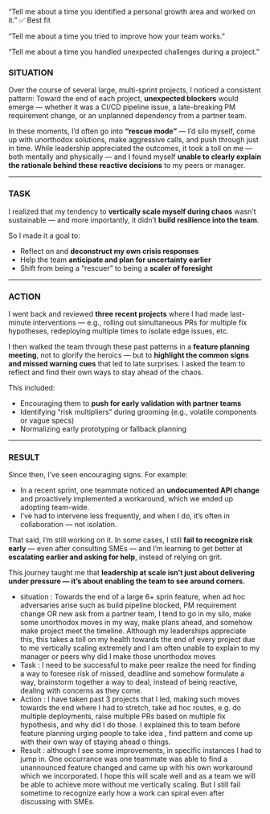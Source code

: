 “Tell me about a time you identified a personal growth area and worked on it.” ✅ Best fit

“Tell me about a time you tried to improve how your team works.”

“Tell me about a time you handled unexpected challenges during a project.”

### **SITUATION**

Over the course of several large, multi-sprint projects, I noticed a consistent pattern:
Toward the end of each project, **unexpected blockers** would emerge — whether it was a CI/CD pipeline issue, a late-breaking PM requirement change, or an unplanned dependency from a partner team.

In these moments, I’d often go into **“rescue mode”** — I’d silo myself, come up with unorthodox solutions, make aggressive calls, and push through just in time. While leadership appreciated the outcomes, it took a toll on me — both mentally and physically — and I found myself **unable to clearly explain the rationale behind these reactive decisions** to my peers or manager.

---

### **TASK**

I realized that my tendency to **vertically scale myself during chaos** wasn’t sustainable — and more importantly, it didn’t **build resilience into the team**.

So I made it a goal to:

* Reflect on and **deconstruct my own crisis responses**
* Help the team **anticipate and plan for uncertainty earlier**
* Shift from being a “rescuer” to being a **scaler of foresight**

---

### **ACTION**

I went back and reviewed **three recent projects** where I had made last-minute interventions — e.g., rolling out simultaneous PRs for multiple fix hypotheses, redeploying multiple times to isolate edge issues, etc.

I then walked the team through these past patterns in a **feature planning meeting**, not to glorify the heroics — but to **highlight the common signs and missed warning cues** that led to late surprises. I asked the team to reflect and find their own ways to stay ahead of the chaos.

This included:

* Encouraging them to **push for early validation with partner teams**
* Identifying “risk multipliers” during grooming (e.g., volatile components or vague specs)
* Normalizing early prototyping or fallback planning

---

### **RESULT**

Since then, I’ve seen encouraging signs. For example:

* In a recent sprint, one teammate noticed an **undocumented API change** and proactively implemented a workaround, which we ended up adopting team-wide.
* I’ve had to intervene less frequently, and when I do, it’s often in collaboration — not isolation.

That said, I’m still working on it. In some cases, I still **fail to recognize risk early** — even after consulting SMEs — and I’m learning to get better at **escalating earlier and asking for help**, instead of relying on grit.

This journey taught me that **leadership at scale isn’t just about delivering under pressure — it’s about enabling the team to see around corners.**


- situation :
    Towards the end of a large 6+ sprin feature, when ad hoc adversaries arise such as build pipeline blocked, PM requirement change OR new ask from a partner team, I tend to go in my silo, make some unorthodox moves in my way, make plans ahead, and somehow make project meet the timeline. Although my leaderships appreciate this, this takes a toll on my health towards the end of every project due to me vertically scaling extremely and I am often unable to explain to my manager or peers why did I make those unorthodox moves
- Task :
    I need to be successful to make peer realize the need for finding a way to foresee risk of missed, deadline  and somehow formulate a way, brainstorm together a way to deal, instead of being reactive, dealing with concerns as they come.
- Action :
    I have taken past 3 projects that I led, making such moves towards the end where I had to stretch, take ad hoc routes, e.g. do multiple deployments, raise multiple PRs based on multiple fix hypothesis, and why did I do those. I explained this to team before feature planning urging people to take idea , find pattern and come up with their own way of staying ahead o things.
- Result : 
    although I see some improvements, in  specific instances I had to jump in. One occurrance was one teammate was able to find a unannounced feature changed and came up with his own workaround which we incorporated. I hope this will scale well and as a team we will be able to achieve more without me vertically scaling. But I still fail sometime to recognize early how a work can spiral even after discussing with SMEs.
